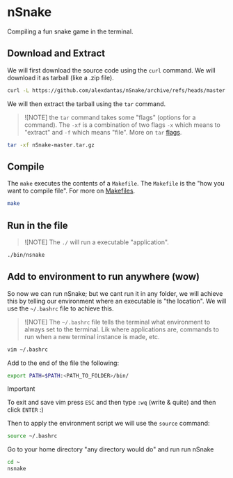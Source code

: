 # nSnake

Compiling a fun snake game in the terminal.

## Download and Extract

We will first download the source code using the `curl` command. We will download it as tarball (like a .zip file).

```bash
curl -L https://github.com/alexdantas/nSnake/archive/refs/heads/master.tar.gz -o nSnake-master.tar.gz
```

We will then extract the tarball using the `tar` command.

> ![NOTE]
> the `tar` command takes some "flags" (options for a command). The `-xf` is a combination of two flags `-x` which means to "extract" and `-f` which means "file". More on `tar` [flags](https://www.gnu.org/software/tar/manual/html_section/All-Options.html).

```bash
tar -xf nSnake-master.tar.gz
```

## Compile

The `make` executes the contents of a `Makefile`. The `Makefile` is the "how you want to compile file". For more on [Makefiles](https://opensource.com/article/18/8/what-how-makefile).

```bash
make
```

## Run in the file

> ![NOTE]
> The `./` will run a executable "application".

```bash
./bin/nsnake
```

## Add to environment to run anywhere (wow)

So now we can run nSnake; but we cant run it in any folder, we will achieve this by telling our environment where an executable is "the location". We will use the `~/.bashrc` file to achieve this.

> ![NOTE]
> The `~/.bashrc` file tells the terminal what environment to always set to the terminal. Lik where applications are, commands to run when a new terminal instance is made, etc.

```bash
vim ~/.bashrc
```

Add to the end of the file the following:

```bash
export PATH=$PATH:<PATH_TO_FOLDER>/bin/
```

> [!IMPORTANT]  
> To exit and save vim press `ESC` and then type `:wq` (write & quite) and then click `ENTER` :)

Then to apply the environment script we will use the `source` command:

```bash
source ~/.bashrc
```

Go to your home directory "any directory would do" and run run nSnake

```bash
cd ~
nsnake
```
